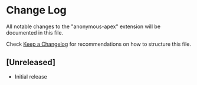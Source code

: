 # Change Log

All notable changes to the "anonymous-apex" extension will be documented in this file.

Check [Keep a Changelog](http://keepachangelog.com/) for recommendations on how to structure this file.

## [Unreleased]

- Initial release